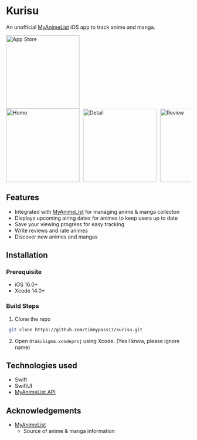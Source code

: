# Kurisu
An unofficial [MyAnimeList](https://myanimelist.net/) iOS app to track anime and manga.

<a href="https://apps.apple.com/us/app/kurisu/id6501975040">
  <img src="https://upload.wikimedia.org/wikipedia/commons/3/3c/Download_on_the_App_Store_Badge.svg" alt="App Store" width="200"/>
</a>

<div style="display: flex; overflow-x: auto;">
    <img src="https://is1-ssl.mzstatic.com/image/thumb/PurpleSource211/v4/94/c4/e5/94c4e5ac-47d8-729a-e977-e28fa908ab05/ef0248cb-5739-4de6-b50f-84b58d2075f0_home.png/400x800bb.png" alt="Home" width="200" style="margin-right: 10px;">
    <img src="https://is1-ssl.mzstatic.com/image/thumb/PurpleSource221/v4/7a/53/af/7a53af0d-19e1-a7c4-7bd3-158677da5627/56673475-d460-4d66-ac35-03909cd9a064_detail.png/400x800bb.png" alt="Detail" width="200" style="margin-right: 10px;">
    <img src="https://is1-ssl.mzstatic.com/image/thumb/PurpleSource211/v4/46/56/0f/46560f5e-9f7b-ddca-464e-d6c8fd1564c0/df2baa08-c16c-4df8-af4c-cbec5ee1d09c_add.png/400x800bb.png" alt="Review" width="200" style="margin-right: 10px;">
    <img src="https://is1-ssl.mzstatic.com/image/thumb/PurpleSource211/v4/4e/0f/3c/4e0f3c89-083b-a052-b91f-82ac772c9951/2fd85642-edc8-475c-aa8c-67099e0715ca_discover.png/400x800bb.png" alt="Discover" width="200" style="margin-right: 10px;">
    <img src="https://is1-ssl.mzstatic.com/image/thumb/PurpleSource221/v4/f1/72/f6/f172f6b2-3b24-539e-421b-9291266fed3f/3623cb1a-ccee-4a0f-a2ea-d752bc31d57d_discoverDetail.png/400x800bb.png" alt="Discover Detail" width="200" style="margin-right: 10px;">
    <img src="https://is1-ssl.mzstatic.com/image/thumb/PurpleSource221/v4/a2/e9/00/a2e90060-4c6d-734d-7c39-7db9859301a0/50ffe0d9-1657-4372-b2ae-0b6b56481f92_search.png/400x800bb.png" alt="Search" width="200" style="margin-right: 10px;">
    <img src="https://is1-ssl.mzstatic.com/image/thumb/PurpleSource221/v4/e4/65/52/e46552d7-5619-0dbd-9687-8a3dd33702af/c7cdc180-d70c-4596-bccf-4bd329c3e62f_profile.png/400x800bb.png" alt="Profile" width="200" style="margin-right: 10px;">
</div>

## Features
- Integrated with [MyAnimeList](https://myanimelist.net/) for managing anime & manga collecton
- Displays upcoming airing dates for animes to keep users up to date
- Save your viewing progress for easy tracking
- Write reviews and rate animes
- Discover new animes and mangas
  
## Installation

### Prerequisite
- iOS 16.0+
- Xcode 14.0+

### Build Steps
1. Clone the repo
  ```sh
   git clone https://github.com/timmypass17/kurisu.git
   ```
2. Open `OtakuSigma.xcodeproj` using Xcode. (Yes I know, please ignore name)

## Technologies used
- Swift
- SwiftUI
- [MyAnimeList API](https://myanimelist.net/apiconfig/references/api/v2)

## Acknowledgements
- [MyAnimeList](https://myanimelist.net/)
  - Source of anime & manga information
